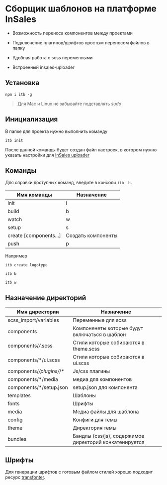  # Сборщик шаблонов на платформе InSales

 - Возможность переноса компонентов между проектами

 - Подключение плагинов/шрифтов простым переносом файлов в папку

 - Удобная работа с scss переменными

 - Встроенный insales-uploader


 ## Установка

 ```
 npm i itb -g
 ```

 > Для Mac и Linux не забывайте подставлять *sudo*

 ## Инициализация

 В папке для проекта нужно выполнить команду

 ```
 itb init
 ```

 После данной команды будет создан файл настроек, в котором нужно указать настройки для [InSales uploader](https://github.com/insales/insales-uploader)


 ## Команды

 Для справки доступных команд, введите в консоли `itb -h`.

 | Имя команды   | Назначение                                       |
 |--------------|--------------------------------------------------|
 | init|i |  Инициализировать проект |
 | build|b      | Собрать тему |
 | watch|w      | Отслеживание изменений |
 | setup|s | Установить базовый проект |
 | create [components...]  | Создать компоненты   |
 | push|p| Отправить тему на сервер |

 Например

 ```
 itb create logotype
 ```

 ```
 itb b
 ```

 ```
 itb w
 ```

 ## Назначение директорий

 | Имя директории | Назначение                                    |
 |----------------|-----------------------------------------------|
 | scss_import/variables    | Переменные для scss                           |
 | components     | Компоненеты которые будут включаться в шаблон |
 | components/*/*.scss | Стили которые собираются в theme.scss                                |
 | components/*/ui.scss | Стили которые собираются в ui.scss                                |
 | components/*/plugins/*/* | Js/css плагины                                |
 | components/*/media | медиа для компонентов                                |
 | components/*/setup.json | setup.json для компонента                                |
 | templates      | Шаблоны                                       |
 | fonts          | Шрифты                                        |
 | media          | Медиа файлы для шаблона                       |
 | config         | Конфиги для темы                              |
 | theme          | Директория темы                               |
 | bundles        | Бандлы (css/js), содержимое директорий конкатенируется                              |

 ## Шрифты

 Для генерации шрифтов с готовым файлом стилей хорошо подходит ресурс [transfonter](https://transfonter.org/).
